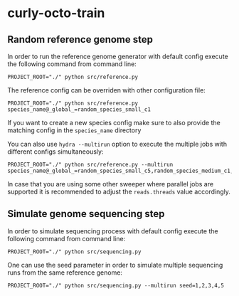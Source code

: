 # curly-octo-train

## Random reference genome step
In order to run the reference genome generator with default config execute the following command from command line:

```
PROJECT_ROOT="./" python src/reference.py 
```
The reference config can be overriden with other configuration file:
```
PROJECT_ROOT="./" python src/reference.py species_name@_global_=random_species_small_c1
```
If you want to create a new species config make sure to also provide the matching config in the `species_name` directory

You can also use `hydra --multirun` option to execute the multiple jobs with different configs simultaneously:
```
PROJECT_ROOT="./" python src/reference.py --multirun species_name@_global_=random_species_small_c5,random_species_medium_c1,random_species_medium_c5
```
In case that you are using some other sweeper where parallel jobs are supported it is recommended to adjust the `reads.threads` value accordingly.

## Simulate genome sequencing step

In order to simulate sequencing process with default config execute the following command from command line:

```
PROJECT_ROOT="./" python src/sequencing.py 
```
One can use the seed parameter in order to simulate multiple sequencing runs from the same reference genome:
```
PROJECT_ROOT="./" python src/sequencing.py --multirun seed=1,2,3,4,5 
```

